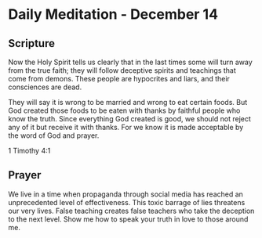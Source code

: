 # Daily Meditation - December 14

## Scripture

Now the Holy Spirit tells us clearly that in the last times some will turn away from the true
faith; they will follow deceptive spirits and teachings that come from demons. These people are
hypocrites and liars, and their consciences are dead.

They will say it is wrong to be married and wrong to eat certain foods. But  God created those
foods to be eaten with thanks by faithful people who know the truth. Since everything God
created is good, we should not reject any of it but receive it with thanks. For we know it is
made acceptable by the word of God and prayer.

1 Timothy 4:1


## Prayer

We live in a time when propaganda through social media has reached an unprecedented level of
effectiveness.  This toxic barrage of lies threatens our very lives.  False teaching creates
false teachers who take the deception to the next level.  Show me how to speak your truth in
love to those around me.

